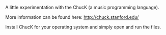 A little experimentation with the ChucK (a music programming language).

More information can be found here: http://chuck.stanford.edu/

Install ChucK for your operating system and simply open and run the files. 